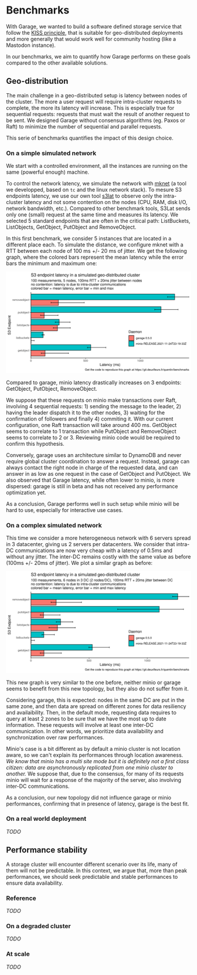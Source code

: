 # Benchmarks

With Garage, we wanted to build a software defined storage service that follow the [KISS principle](https://en.wikipedia.org/wiki/KISS_principle),
 that is suitable for geo-distributed deployments and more generally that would work well for community hosting (like a Mastodon instance).

In our benchmarks, we aim to quantify how Garage performs on these goals compared to the other available solutions.

## Geo-distribution

The main challenge in a geo-distributed setup is latency between nodes of the cluster.
The more a user request will require intra-cluster requests to complete, the more its latency will increase.
This is especially true for sequential requests: requests that must wait the result of another request to be sent.
We designed Garage without consensus algorithms (eg. Paxos or Raft) to minimize the number of sequential and parallel requests.

This serie of benchmarks quantifies the impact of this design choice.

### On a simple simulated network

We start with a controlled environment, all the instances are running on the same (powerful enough) machine.

To control the network latency, we simulate the network with [mknet](https://git.deuxfleurs.fr/trinity-1686a/mknet) (a tool we developped, based on `tc` and the linux network stack).
To mesure S3 endpoints latency, we use our own tool [s3lat](https://git.deuxfleurs.fr/quentin/s3lat/) to observe only the intra-cluster latency and not some contention on the nodes (CPU, RAM, disk I/O, network bandwidth, etc.).
Compared to other benchmark tools, S3Lat sends only one (small) request at the same time and measures its latency.
We selected 5 standard endpoints that are often in the critical path: ListBuckets, ListObjects, GetObject, PutObject and RemoveObject.

In this first benchmark, we consider 5 instances that are located in a different place each. To simulate the distance, we configure mknet with a RTT between each node of 100 ms +/- 20 ms of jitter. We get the following graph, where the colored bars represent the mean latency while the error bars the minimum and maximum one:

![Comparison of endpoints latency for minio and garage](./img/endpoint-latency.png)

Compared to garage, minio latency drastically increases on 3 endpoints: GetObject, PutObject, RemoveObject.

We suppose that these requests on minio make transactions over Raft, involving 4 sequential requests: 1) sending the message to the leader, 2) having the leader dispatch it to the other nodes, 3) waiting for the confirmation of followers and finally 4) commiting it. With our current configuration, one Raft transaction will take around 400 ms. GetObject seems to correlate to 1 transaction while PutObject and RemoveObject seems to correlate to 2 or 3. Reviewing minio code would be required to confirm this hypothesis.

Conversely, garage uses an architecture similar to DynamoDB and never require global cluster coordination to answer a request.
Instead, garage can always contact the right node in charge of the requested data, and can answer in as low as one request in the case of GetObject and PutObject. We also observed that Garage latency, while often lower to minio, is more dispersed: garage is still in beta and has not received any performance optimization yet.

As a conclusion, Garage performs well in such setup while minio will be hard to use, especially for interactive use cases.

### On a complex simulated network

This time we consider a more heterogeneous network with 6 servers spread in 3 datacenter, giving us 2 servers per datacenters.
We consider that intra-DC communications are now very cheap with a latency of 0.5ms and without any jitter.
The inter-DC remains costly with the same value as before (100ms +/- 20ms of jitter).
We plot a similar graph as before:

![Comparison of endpoints latency for minio and garage with 6  nodes in 3 DC](./img/endpoint-latency-dc.png)

This new graph is very similar to the one before, neither minio or garage seems to benefit from this new topology, but they also do not suffer from it.

Considering garage, this is expected: nodes in the same DC are put in the same zone, and then data are spread on different zones for data resiliency and availaibility.
Then, in the default mode, requesting data requires to query at least 2 zones to be sure that we have the most up to date information.
These requests will involve at least one inter-DC communication.
In other words, we prioritize data availability and synchronization over raw performances.

Minio's case is a bit different as by default a minio cluster is not location aware, so we can't explain its performances through location awareness.
*We know that minio has a multi site mode but it is definitely not a first class citizen: data are asynchronously replicated from one minio cluster to another.*
We suppose that, due to the consensus, for many of its requests minio will wait for a response of the majority of the server, also involving inter-DC communications.

As a conclusion, our new topology did not influence garage or minio performances, confirming that in presence of latency, garage is the best fit.

### On a real world deployment

*TODO*


## Performance stability

A storage cluster will encounter different scenario over its life, many of them will not be predictable.
In this context, we argue that, more than peak performances, we should seek predictable and stable performances to ensure data availability.

### Reference

*TODO*

### On a degraded cluster

*TODO*

### At scale

*TODO*
